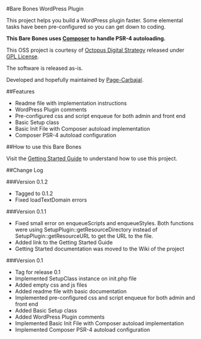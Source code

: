 #Bare Bones WordPress Plugin
 
This project helps you build a WordPress plugin faster.
Some elemental tasks have been pre-configured so you can get down to coding.

**This Bare Bones uses [Composer](http://getcomposer.org) to handle PSR-4 autoloading.** 

This OSS project is courtesy of [Octopus Digital Strategy](http://octopus.mx) released under [GPL License](https://www.gnu.org/licenses/gpl.txt).

The software is released as-is.   

Developed and hopefully maintained by [Page-Carbajal](http://pagecarbajal.com).
 


##Features

* Readme file with implementation instructions
* WordPress Plugin comments
* Pre-configured css and script enqueue for both admin and front end
* Basic Setup class 
* Basic Init File with Composer autoload implementation
* Composer PSR-4 autoload configuration

##How to use this Bare Bones

Visit the [Getting Started Guide](https://github.com/octopus-digital-strategy/barebones-wp-plugin/wiki/Getting-Started-Guide) to understand how to use this project.  

##Change Log


###Version 0.1.2

* Tagged to 0.1.2 
* Fixed loadTextDomain errors 


###Version 0.1.1

* Fixed small error on enqueueScripts and enqueueStyles. Both functions were using SetupPlugin::getResourceDirectory instead of SetupPlugin::getResourceURL to get the URL to the file.
* Added link to the Getting Started Guide
* Getting Started documentation was moved to the Wiki of the project


###Version 0.1

* Tag for release 0.1
* Implemented SetupClass instance on init.php file 
* Added empty css and js files
* Added readme file with basic documentation
* Implemented pre-configured css and script enqueue for both admin and front end
* Added Basic Setup class 
* Added WordPress Plugin comments
* Implemented Basic Init File with Composer autoload implementation
* Implemented Composer PSR-4 autoload configuration
